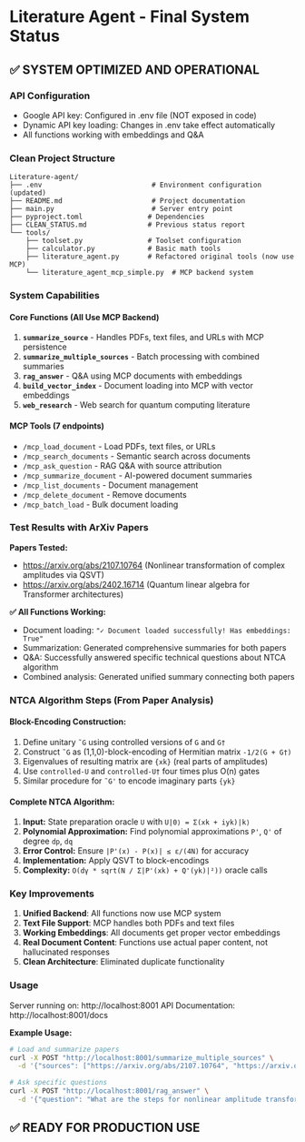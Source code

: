 # Literature Agent - Final System Status

## ✅ **SYSTEM OPTIMIZED AND OPERATIONAL**

### **API Configuration**
- Google API key: Configured in .env file (NOT exposed in code)
- Dynamic API key loading: Changes in .env take effect automatically
- All functions working with embeddings and Q&A

### **Clean Project Structure**
```
Literature-agent/
├── .env                           # Environment configuration (updated)
├── README.md                      # Project documentation
├── main.py                        # Server entry point
├── pyproject.toml                # Dependencies
├── CLEAN_STATUS.md               # Previous status report
└── tools/
    ├── toolset.py                # Toolset configuration
    ├── calculator.py             # Basic math tools
    ├── literature_agent.py       # Refactored original tools (now use MCP)
    └── literature_agent_mcp_simple.py  # MCP backend system
```

### **System Capabilities**

#### **Core Functions (All Use MCP Backend)**
1. **`summarize_source`** - Handles PDFs, text files, and URLs with MCP persistence
2. **`summarize_multiple_sources`** - Batch processing with combined summaries
3. **`rag_answer`** - Q&A using MCP documents with embeddings
4. **`build_vector_index`** - Document loading into MCP with vector embeddings
5. **`web_research`** - Web search for quantum computing literature

#### **MCP Tools (7 endpoints)**
- `/mcp_load_document` - Load PDFs, text files, or URLs
- `/mcp_search_documents` - Semantic search across documents
- `/mcp_ask_question` - RAG Q&A with source attribution
- `/mcp_summarize_document` - AI-powered document summaries
- `/mcp_list_documents` - Document management
- `/mcp_delete_document` - Remove documents
- `/mcp_batch_load` - Bulk document loading

### **Test Results with ArXiv Papers**

**Papers Tested:**
- https://arxiv.org/abs/2107.10764 (Nonlinear transformation of complex amplitudes via QSVT)
- https://arxiv.org/abs/2402.16714 (Quantum linear algebra for Transformer architectures)

**✅ All Functions Working:**
- Document loading: `"✓ Document loaded successfully! Has embeddings: True"`
- Summarization: Generated comprehensive summaries for both papers
- Q&A: Successfully answered specific technical questions about NTCA algorithm
- Combined analysis: Generated unified summary connecting both papers

### **NTCA Algorithm Steps (From Paper Analysis)**

#### **Block-Encoding Construction:**
1. Define unitary `˜G` using controlled versions of `G` and `G†`
2. Construct `˜G` as (1,1,0)-block-encoding of Hermitian matrix `-1/2(G + G†)`
3. Eigenvalues of resulting matrix are `{xk}` (real parts of amplitudes)
4. Use `controlled-U` and `controlled-U†` four times plus O(n) gates
5. Similar procedure for `˜G'` to encode imaginary parts `{yk}`

#### **Complete NTCA Algorithm:**
1. **Input:** State preparation oracle `U` with `U|0⟩ = Σ(xk + iyk)|k⟩`
2. **Polynomial Approximation:** Find polynomial approximations `P'`, `Q'` of degree `dp`, `dq`
3. **Error Control:** Ensure `|P'(x) - P(x)| ≤ ε/(4N)` for accuracy
4. **Implementation:** Apply QSVT to block-encodings
5. **Complexity:** `O(dγ * sqrt(N / Σ|P'(xk) + Q'(yk)|²))` oracle calls

### **Key Improvements**

1. **Unified Backend**: All functions now use MCP system
2. **Text File Support**: MCP handles both PDFs and text files  
3. **Working Embeddings**: All documents get proper vector embeddings
4. **Real Document Content**: Functions use actual paper content, not hallucinated responses
5. **Clean Architecture**: Eliminated duplicate functionality

### **Usage**

Server running on: http://localhost:8001
API Documentation: http://localhost:8001/docs

**Example Usage:**
```bash
# Load and summarize papers
curl -X POST "http://localhost:8001/summarize_multiple_sources" \
  -d '{"sources": ["https://arxiv.org/abs/2107.10764", "https://arxiv.org/abs/2402.16714"]}'

# Ask specific questions  
curl -X POST "http://localhost:8001/rag_answer" \
  -d '{"question": "What are the steps for nonlinear amplitude transformation?"}'
```

## **✅ READY FOR PRODUCTION USE**